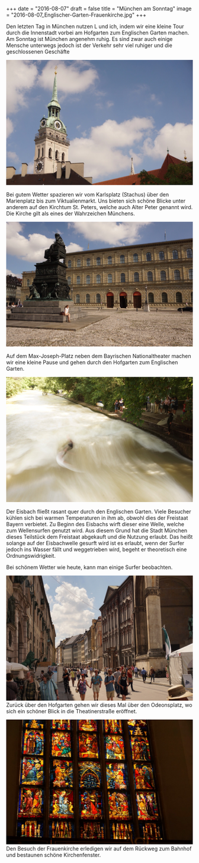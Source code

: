 +++
date = "2016-08-07"
draft = false
title = "München am Sonntag"
image = "2016-08-07_Englischer-Garten-Frauenkirche.jpg"
+++

Den letzten Tag in München nutzen L und ich,
indem wir eine kleine Tour durch die Innenstadt vorbei am Hofgarten zum Englischen Garten machen.
Am Sonntag ist München angenehm ruhig. Es sind zwar auch einige Mensche unterwegs
jedoch ist der Verkehr sehr viel ruhiger und die geschlossenen Geschäfte

![Rathausturm](/images/2016-08-07_Alter-Peter.jpg)

Bei gutem Wetter spazieren wir vom Karlsplatz (Stachus) über den Marienplatz
bis zum Viktualienmarkt. Uns bieten sich schöne Blicke unter anderem auf den
Kirchtum St. Peters, welche auch Alter Peter genannt wird. Die Kirche gilt als eines
der Wahrzeichen Münchens.

![Max-Joseph-Platz](/images/2016-08-07_Residenz.jpg)

Auf dem Max-Joseph-Platz neben dem Bayrischen Nationaltheater machen wir eine
kleine Pause und gehen durch den Hofgarten zum Englischen Garten.

![Eisenachwelle](/images/2016-08-07_Eisbachwelle.jpg)

Der Eisbach fließt rasant quer durch den Englischen Garten.
Viele Besucher kühlen sich bei warmen Temperaturen in ihm ab,
obwohl dies der Freistaat Bayern verbietet.
Zu Beginn des Eisbachs wirft dieser eine Welle, welche zum Wellensurfen genutzt
wird. Aus diesem Grund hat die Stadt München dieses Teilstück dem Freistaat
abgekauft und die Nutzung erlaubt.
Das heißt solange auf der Eisbachwelle gesurft wird ist es erlaubt, wenn
der Surfer jedoch ins Wasser fällt und weggetrieben wird, begeht er
theoretisch eine Ordnungswidrigkeit.

Bei schönem Wetter wie heute, kann man einige Surfer beobachten.

![Straße zum Odeonsplatz](/images/2016-08-07_Odeonsplatz.jpg)
Zurück über den Hofgarten gehen wir dieses Mal über den Odeonsplatz,
wo sich ein schöner Blick in die Theatinerstraße eröffnet.

![Fenster der Frauenkirche](/images/2016-08-07_Frauenkirche-Fenster.jpg)
Den Besuch der Frauenkirche erledigen wir auf dem Rückweg zum Bahnhof
und bestaunen schöne Kirchenfenster.
